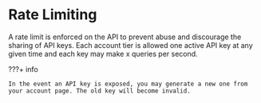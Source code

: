 # Rate Limiting

A rate limit is enforced on the API to prevent abuse and discourage the sharing of API keys. Each account tier is allowed one active API key at any given time and each key may make x queries per second.

???+ info

    In the event an API key is exposed, you may generate a new one from your account page. The old key will become invalid.
